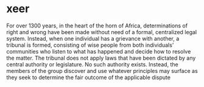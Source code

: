 xeer
====

For over 1300 years, in the heart of the horn of Africa, determinations of right and wrong have been made without need of a formal, centralized legal system.  Instead, when one individual has a grievance with another, a tribunal is formed, consisting of wise people from both individuals’ communities who listen to what has happened and decide how to resolve the matter.   The tribunal does not apply laws that have been dictated by any central authority or legislature.  No such authority exists.  Instead, the members of the group discover and use whatever principles may surface as they seek to determine the fair outcome of the applicable dispute
